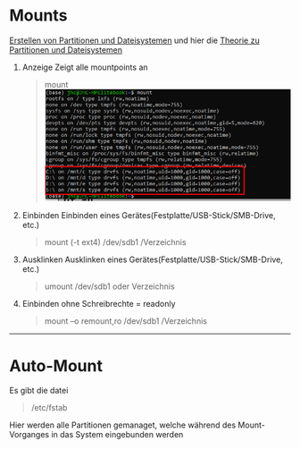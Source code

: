 # Mounts
[Erstellen von Partitionen und Dateisystemen](./PartitionierungFileSystems.md) und hier die [Theorie zu Partitionen und Dateisystemen](../PartitionierungDateisysteme.md)

1. Anzeige
   Zeigt alle mountpoints an
   >mount
   ![](imgs/2020-06-23-08-07-17.png)

2. Einbinden
   Einbinden eines Gerätes(Festplatte/USB-Stick/SMB-Drive, etc.)
   >mount (-t ext4) /dev/sdb1 /Verzeichnis

3. Ausklinken
   Ausklinken eines Gerätes(Festplatte/USB-Stick/SMB-Drive, etc.)
   >umount /dev/sdb1 oder Verzeichnis

4. Einbinden ohne Schreibrechte = readonly
   >mount –o remount,ro /dev/sdb1 /Verzeichnis

----
# Auto-Mount
Es gibt die datei
> /etc/fstab

Hier werden alle Partitionen gemanaget, welche während des Mount-Vorganges in das System eingebunden werden
   